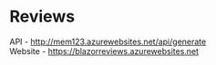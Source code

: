 # Reviews
API - http://mem123.azurewebsites.net/api/generate<br>
Website - https://blazorreviews.azurewebsites.net
